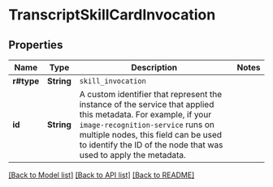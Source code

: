# TranscriptSkillCardInvocation

## Properties

Name | Type | Description | Notes
------------ | ------------- | ------------- | -------------
**r#type** | **String** | `skill_invocation` | 
**id** | **String** | A custom identifier that represent the instance of the service that applied this metadata. For example, if your `image-recognition-service` runs on multiple nodes, this field can be used to identify the ID of the node that was used to apply the metadata. | 

[[Back to Model list]](../README.md#documentation-for-models) [[Back to API list]](../README.md#documentation-for-api-endpoints) [[Back to README]](../README.md)


